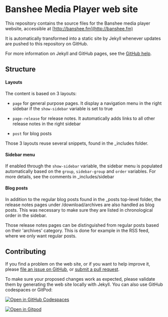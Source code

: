 Banshee Media Player web site
=============================

This repository contains the source files for the Banshee media player website, accessible at [http://banshee.fm](http://banshee.fm)

It is automatically transformed into a static site by Jekyll whenever updates are pushed to this repository on GitHub.

For more information on Jekyll and GitHub pages, see the [GitHub help](https://help.github.com/articles/using-jekyll-with-pages).

## Structure

#### Layouts

The content is based on 3 layouts:

  * `page` for general purpose pages. It display a navigation menu in the right sidebar if the `show-sidebar` variable is set to true

  * `page-release` for release notes. It automatically adds links to all other release notes in the right sidebar

  * `post` for blog posts

Those 3 layouts reuse several snippets, found in the _includes folder.

#### Sidebar menu

If enabled through the `show-sidebar` variable, the sidebar menu is populated automatically based on the `group`, `sidebar-group` and `order` variables.
For more details, see the comments in _includes/sidebar

#### Blog posts

In addition to the regular blog posts found in the _posts top-level folder, the release notes pages under /download/archives are also handled as blog posts. This was necessary to make sure they are listed in chronological order in the sidebar.

Those release notes pages can be distinguished from regular posts based on their 'archives' category. This is done for example in the RSS feed, where we only want regular posts.

## Contributing

If you find a problem on the web site, or if you want to help improve it, please [file an issue on GitHub](https://github.com/BansheeMediaPlayer/BansheeMediaPlayer.github.io/issues), or [submit a pull request](https://github.com/BansheeMediaPlayer/BansheeMediaPlayer.github.io/pulls).

To make sure your proposed changes work as expected, please validate them by generating the web site locally with Jekyll. You can also use GitHub codespaces or GitPod:

[![Open in GitHub Codespaces](https://github.com/codespaces/badge.svg)](https://github.com/codespaces/new?hide_repo_select=true&ref=master&repo=16046940&machine=basicLinux32gb&devcontainer_path=.devcontainer%2Fdevcontainer.json&location=WestEurope)

[![Open in Gitpod](https://gitpod.io/button/open-in-gitpod.svg)](https://gitpod.io/#https://github.com/BansheeMediaPlayer/BansheeMediaPlayer.github.io)